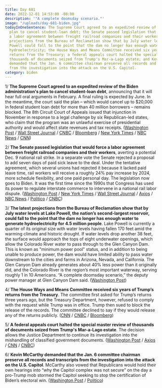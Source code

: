 ```yaml
---
title: Day 681
date: 2022-12-01 14:53:00 -08:00
description: '"A complete doomsday scenario."'
image: "/uploads/day-681-biden.jpg"
todayInOneSentence: The Supreme Court agreed to an expedited review of the Biden administration's
  plan to cancel student-loan debt; the Senate passed legislation that would force
  a labor agreement between freight railroad companies and their workers; the latest
  projections from the Bureau of Reclamation show that by July water levels at Lake
  Powell could fall to the point that the dam no longer has enough water to generate
  hydroelectricity; the House Ways and Means Committee received six years of Trump’s
  returns from the Treasury; a federal appeals court halted the special master review
  thousands of documents seized from Trump's Mar-a-Lago estate; and Kevin McCarthy
  demanded that the Jan. 6 committee chairman preserve all records and transcripts
  from the investigation into the attack on the U.S. Capitol.
category: biden
---
```


1/ **The Supreme Court agreed to an expedited review of the Biden administration's plan to cancel student-loan debt**, announcing that it will hear full oral arguments in February. A final ruling is expected by June. In the meantime, the court said the plan – which would cancel up to $20,000 in federal student loan debt for more than 40 million borrowers – remains blocked. The 8th Circuit Court of Appeals issued that injunction in November in response to a legal challenge by six Republican-led states, who claim that the program was an unlawful exercise of presidential authority and would affect state revenues and tax receipts. ([Washington Post](https://www.washingtonpost.com/politics/2022/12/01/supreme-court-review-student-loan-forgiveness/) / [Wall Street Journal](https://www.wsj.com/articles/supreme-court-agrees-to-decide-if-biden-administration-can-provide-mass-student-debt-relief-11669925171?mod=breakingnews) / [CNBC](https://www.cnbc.com/2022/12/01/supreme-court-rules-in-biden-student-loan-forgiveness-plan-case.html) / [Bloomberg](https://www.bloomberg.com/news/articles/2022-12-01/supreme-court-keeps-student-debt-plan-on-hold-will-hear-appeal?sref=MIBMEEoj) / [New York Times](https://www.nytimes.com/2022/12/01/us/politics/supreme-court-student-loan-forgiveness.html) / [NBC News](https://www.nbcnews.com/politics/supreme-court/supreme-court-hear-arguments-bidens-student-loan-forgiveness-plan-rcna58516) / [CNN](https://www.cnn.com/2022/12/01/politics/supreme-court-student-loan/index.html))

2/ **The Senate passed legislation that would force a labor agreement between freight railroad companies and their workers**, averting a potential Dec. 9 national rail strike. In a separate vote the Senate rejected a proposal to add seven days of paid sick leave to the deal. Under the tentative agreement, which several unions had rejected it because it lacked paid leave time, rail workers will receive a roughly 24% pay increase by 2024, more schedule flexibility, and one paid personal day. The legislation now goes to Biden. It was the first time since the 1990s that Congress has used its power to regulate interstate commerce to intervene in a national rail labor dispute. ([Washington Post](https://www.washingtonpost.com/business/2022/12/01/rail-deal-strike-senate-vote-congress/) / [New York Times](https://www.nytimes.com/2022/12/01/us/politics/senate-rail-strike.html) / [Wall Street Journal](https://www.wsj.com/articles/senate-lawmakers-to-vote-thursday-on-railroad-labor-deal-11669923305?mod=hp_lead_pos3) / [Axios](https://www.axios.com/2022/12/01/senate-rail-strike-negotiations-congress) / [NBC News](https://www.nbcnews.com/politics/congress/senate-reaches-deal-vote-avert-rail-strike-rcna59600) / [Politico](https://www.politico.com/news/2022/12/01/schumer-senate-freight-rail-agreement-00071580) / [CNBC](https://www.cnbc.com/2022/12/01/senate-passes-rail-labor-agreement-ahead-of-strike-sends-to-biden.html))

3/ **The latest projections from the Bureau of Reclamation show that by July water levels at Lake Powell, the nation’s second-largest reservoir, could fall to the point that the dam no longer has enough water to generate hydroelectricity for 4.5 million people**. Lake Powell is currently a quarter of its original size with water levels having fallen 170 feet amid the warming climate and historic drought. If water levels drop another 38 feet, the surface would approach the tops of eight underwater openings, which allow the Colorado River water to pass through to the Glen Canyon Dam. This is known as "minimum power pool" status, and in addition to being unable to produce power, the dam would have limited ability to pass water downstream to the cities and farms in Arizona, Nevada, and California. The Glen Canyon Dam already generates about 40% less power than it originally did, and the Colorado River is the region’s most important waterway, serving roughly 1 in 10 Americans. “A complete doomsday scenario,” the deputy power manager at Glen Canyon Dam said. ([Washington Post](https://www.washingtonpost.com/climate-environment/2022/12/01/drought-colorado-river-lake-powell/))

4/ **The House Ways and Means Committee received six years of Trump’s returns from the Treasury**. The committee first asked for Trump’s returns three years ago, but the Treasury Department, however, refused to comply with the request while Trump was in office. Trump then sued to block the release of the records. The committee declined to say if they would release any of the returns publicly. ([CNN](https://www.cnn.com/2022/11/30/politics/house-ways-and-means-committee-now-has-donald-trumps-federal-tax-returns/index.html) / [CNBC](https://www.cnbc.com/2022/11/30/irs-gives-trump-tax-returns-to-house-committee-after-3-year-legal-battle.html) / [Bloomberg](https://www.bloomberg.com/news/articles/2022-11-30/treasury-turns-over-trump-tax-returns-sought-by-house-committee?srnd=premium&sref=MIBMEEoj))

5/ **A federal appeals court halted the special master review of thousands of documents seized from Trump's Mar-a-Lago estate**. The decision allows the Justice Department to continue its investigation into the mishandling of classified government documents. ([Washington Post](https://www.washingtonpost.com/national-security/2022/12/01/trump-cannon-special-master-rejected/) / [Axios](https://www.axios.com/2022/12/01/trump-mar-a-lago-special-master) / [CNN](https://www.cnn.com/2022/12/01/politics/mar-a-lago-special-master/index.html) / [CNBC](https://www.cnbc.com/2022/12/01/appeals-court-vacates-order-appointing-trump-mar-a-lago-search-warrant-watchdog.html))

6/ **Kevin McCarthy demanded that the Jan. 6 committee chairman preserve all records and transcripts from the investigation into the attack on the U.S. Capitol**. McCarthy also vowed that Republicans would hold their own hearings into “why the Capitol complex was not secure” on the day a pro-Trump mob stormed the Capitol seeking to stop the certification of Biden’s electoral win. ([Washington Post](https://www.washingtonpost.com/national-security/2022/12/01/mccarthy-jan6-committee-trump-letter/) / [Politico](https://www.politico.com/minutes/congress/11-30-2022/mccarthys-jan-6-panel-ask/))
